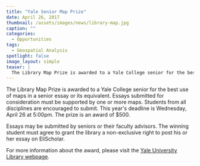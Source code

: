 ```yaml
---
title: "Yale Senior Map Prize"
date: April 26, 2017
thumbnail: /assets/images/news/library-map.jpg
caption: ""
categories: 
  - Opportunities
tags:
  - Geospatial Analysis
spotlight: false 
image_layout: simple
teaser: |
  The Library Map Prize is awarded to a Yale College senior for the best use of maps in a senior essay or its equivalent. Essays submitted for consideration must be supported by one or more maps....
---
```


The Library Map Prize is awarded to a Yale College senior for the best use of maps in a senior essay or its equivalent. Essays submitted for consideration must be supported by one or more maps. Students from all disciplines are encouraged to submit. This year's deadline is Wednesday, April 26 at 5:00pm. The prize is an award of $500.

Essays may be submitted by seniors or their faculty advisors. The winning student must agree to grant the library a non-exclusive right to post his or her essay on EliScholar.

For more information about the award, please visit the [Yale University Library webpage](http://guides.library.yale.edu/MapPrize).
